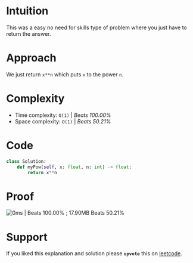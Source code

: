 # Intuition
This was a easy no need for skills type of problem where you just have to return the answer.

# Approach
We just return `x**n` which puts `x` to the power `n`.

# Complexity
- Time complexity: `O(1)` | *Beats 100.00%*
- Space complexity: `O(1)` | *Beats 50.21%*

# Code
```Python
class Solution:
    def myPow(self, x: float, n: int) -> float:
        return x**n
```

# Proof

![0ms | Beats 100.00% ; 17.90MB Beats 50.21%](https://assets.leetcode.com/users/images/a24f086e-d999-467a-aabf-26e31aefba94_1743161362.9351623.png)

# Support

If you liked this explanation and solution please **`upvote`** this on [leetcode](https://leetcode.com/problems/powx-n/solutions/6589490/solution-for-powx-n-in-python-by-aahan05-ynzr/).